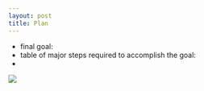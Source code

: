 ```yaml
---
layout: post
title: Plan
---
```


- final goal:
- table of major steps required to accomplish the goal:
- 
![](C:\Users\wildcat\Pictures\table2.png?raw=true)
